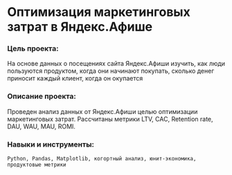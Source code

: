 # Оптимизация маркетинговых затрат в Яндекс.Афише

### Цель проекта:
На основе данных о посещениях сайта Яндекс.Афиши изучить, как люди пользуются продуктом, когда они начинают покупать, сколько денег приносит каждый клиент, когда он окупается

### Описание проекта: 
Проведен анализ данных от Яндекс.Афиши целью оптимизации маркетинговых затрат.
Рассчитаны метрики LTV, CAC, Retention rate, DAU, WAU, MAU, ROMI.

### Навыки и инструменты: 
`Python, Pandas, Matplotlib, когортный анализ, юнит-экономика, продуктовые метрики`

